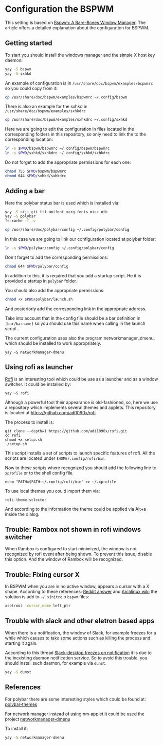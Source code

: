 # Configuration the BSPWM

This setting is based on [Bspwm: A Bare-Bones Window Manager](https://dev.to/l04db4l4nc3r/bspwm-a-bare-bones-window-manager-44di).
The article offers a detailed explanation about the configuration for BSPWM.

## Getting started 

To start you should install the windows manager and the simple X host key
daemon:
```bash
yay -S bspwm
yay -S sxhkd
```

An example of configuration is in `/usr/share/doc/bspwm/examples/bspwmrc` so
you could copy from it:
```bash
cp /usr/share/doc/bspwm/examples/bspwmrc ~/.config/bspwm
```

There is also an example for the sxhkd in `/usr/share/doc/bspwm/examples/sxhkdrc` 
```bash
cp /usr/share/doc/bspwm/examples/sxhkdrc ~/.config/sxhkd 
```

Here we are going to edit the configuration in files located in the
corresponding folders in this repository, so only need to link the to the
corresponding location:
```bash
ln -s $PWD/bspwm/bspwmrc ~/.config/bspwm/bspwmrc
ln -s $PWD/sxhkd/sxhkdrc ~/.config/sxhkd/sxhkdrc
```
Do not forget to add the appropriate permissions for each one:
```bash
chmod 755 $PWD/bspwm/bspwmrc
chmod 644 $PWD/sxhkd/sxhkdrc
```

## Adding a bar 

Here the polybar status bar is used which is installed via:
```bash
yay -S siji-git ttf-unifont xorg-fonts-misc-otb
yay -S polybar
fc-cache -f -v
```
```bash
cp /usr/share/doc/polybar/config ~/.config/polybar/config
```

In this case we are going to link our configuration located at polybar folder:
```bash
ln -s $PWD/polybar/config ~/.config/polybar/config
```
Don't forget to add the corresponding permissions:
```bash
chmod 644 $PWD/polybar/config
```
In addition to this, it is required that you add a startup script.
He it is provided a startup in `polybar` folder.

You should also add the appropriate permissions:
```bash
chmod +x $PWD/polybar/launch.sh
```

And posteriorly add the corresponding link in the appropriate address.

Take into account that in the config file should be a bar definition in
`[bar/barname]` so you should use this name when calling in the launch script.

The current configuration uses also the program networkmanager_dmenu, which
should be installed to work appropriately.
```
yay -S networkmanager-dmenu
```

## Using rofi as launcher

[Rofi](https://github.com/davatorium/rofi) is an interesting tool which could
be use as a launcher and as a window switcher. It could be installed by:
```
yay -S rofi
```

Although a powerful tool their appearance is old-fashioned, so, here we use a
repository which implements several themes and applets. This repository is
located at https://github.com/adi1090x/rofi

The process to install is:
```
git clone --depth=1 https://github.com/adi1090x/rofi.git
cd rofi
chmod +x setup.sh
./setup.sh
```

This script installs a set of scripts to launch specific features of rofi. 
All the scripts are located under `$HOME/.config/rofi/bin`.

Now to these scripts where recognized you should add the following line to
`xprofile` or to the shell config file.

```
echo "PATH=$PATH:~/.config/rofi/bin" >> ~/.xprofile
```

To use local themes you could import them via:
```
rofi-theme-selector
```
And according to the information the theme could be applied via Alt+a inside
the dialog.

## Trouble: Rambox not shown in rofi windows switcher

When Rambox is configured to start minimized, the window is not recognized by
rofi event after being shown. To prevent this issue, disable this option. And
the window of Rambox will be recognized.


## Trouble: Fixing cursor X

In BSPWM when you are in no active window, appears a cursor with a X shape.
According to these references:
[Reddit answer](https://www.reddit.com/r/bspwm/comments/8gwwlc/cursor_displays_x_when_not_over_window/dyfj6cw?utm_source=share&utm_medium=web2x&context=3) 
and 
[Archlinux wiki](https://wiki.archlinux.org/index.php/Cursor_themes#Change_X_shaped_default_cursor)
the solution is add to `~/.xinitrc` o `bspwm` files:
```bash
xsetroot -cursor_name left_ptr
```

## Trouble with slack and other eletron based apps
When there is a notification, the window of Slack, for example freezes for a
while which causes to take some actions such as killing the process and
starting it again.

According to this thread [Slack-desktop freezes on notification](https://www.reddit.com/r/archlinux/comments/8z5bex/slackdesktop_freezes_on_notification/e2g6z3n?utm_source=share&utm_medium=web2x&context=3)
it is due to the inexisting daemon notification service. So to avoid this
trouble, you should install such daemon, for example via `dunst`.

```bash
yay -S dunst
```


## References
For polybar there are some interesting styles which could be found at:
[polybar-themes](https://github.com/adi1090x/polybar-themes)

For network manager instead of using nm-applet it could be used the 
project [networkmanager-dmenu](https://github.com/firecat53/networkmanager-dmenu)

To install it:
```bash
yay -S networkmanager-dmenu
```
